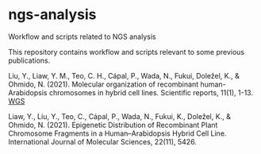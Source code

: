 # ngs-analysis
Workflow and scripts related to NGS analysis

This repository contains workflow and scripts relevant to some previous publications.

Liu, Y., Liaw, Y. M., Teo, C. H., Cápal, P., Wada, N., Fukui, Doležel, K., & Ohmido, N. (2021). Molecular organization of recombinant human-Arabidopsis chromosomes in hybrid cell lines. Scientific reports, 11(1), 1-13.  
[WGS](https://github.com/liaw2019/ngs-analysis/tree/main/WGS)

Liaw, Y., Liu, Y., Teo, C., Cápal, P., Wada, N., Fukui, K.,  Doležel, K., & Ohmido, N. (2021). Epigenetic Distribution of Recombinant Plant Chromosome Fragments in a Human–Arabidopsis Hybrid Cell Line. International Journal of Molecular Sciences, 22(11), 5426.

